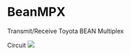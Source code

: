 BeanMPX
=======

Transmit/Receive Toyota BEAN Multiplex

Circuit
<img src="https://github.com/fiztech-code/BeanMPX/raw/master/bean-mpx_circuit.png" />
